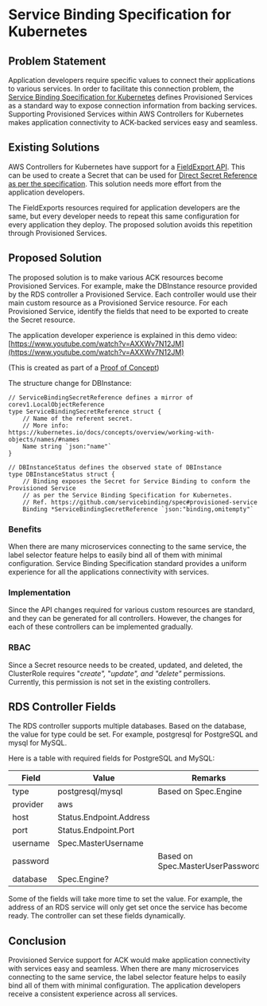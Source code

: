 # Service Binding Specification for Kubernetes

## Problem Statement

Application developers require specific values to connect their
applications to various services. In order to facilitate this connection
problem, the [Service Binding Specification for
Kubernetes](https://servicebinding.io) defines Provisioned
Services as a standard way to expose connection information from backing
services. Supporting Provisioned Services within AWS Controllers for
Kubernetes makes application connectivity to ACK-backed services easy
and seamless.

## Existing Solutions

AWS Controllers for Kubernetes have support for a [FieldExport
API](https://github.com/aws-controllers-k8s/community/blob/main/docs/design/proposals/native-binding/native-binding.md).
This can be used to create a Secret that can be used for [Direct Secret
Reference as per the
specification](https://github.com/servicebinding/spec#direct-secret-reference).
This solution needs more effort from the application developers.

The FieldExports resources required for application developers are the
same, but every developer needs to repeat this same configuration for
every application they deploy. The proposed solution avoids this
repetition through Provisioned Services.

## Proposed Solution

The proposed solution is to make various ACK resources become
Provisioned Services. For example, make the DBInstance resource provided
by the RDS controller a Provisioned Service. Each controller would use
their main custom resource as a Provisioned Service resource. For each
Provisioned Service, identify the fields that need to be exported to
create the Secret resource.

The application developer experience is explained in this demo video:
[https://www.youtube.com/watch?v=AXXWv7N12JM](https://www.youtube.com/watch?v=AXXWv7N12JM)

(This is created as part of a [Proof of
Concept](https://github.com/aws-controllers-k8s/community/issues/1289))

The structure change for DBInstance:

```
// ServiceBindingSecretReference defines a mirror of corev1.LocalObjectReference
type ServiceBindingSecretReference struct {
	// Name of the referent secret.
	// More info: https://kubernetes.io/docs/concepts/overview/working-with-objects/names/#names
	Name string `json:"name"`
}

// DBInstanceStatus defines the observed state of DBInstance
type DBInstanceStatus struct {
	// Binding exposes the Secret for Service Binding to conform the Provisioned Service
	// as per the Service Binding Specification for Kubernetes.
	// Ref. https://github.com/servicebinding/spec#provisioned-service
	Binding *ServiceBindingSecretReference `json:"binding,omitempty"`
```

### Benefits

When there are many microservices connecting to the same service, the
label selector feature helps to easily bind all of them with minimal
configuration. Service Binding Specification standard provides a uniform
experience for all the applications connectivity with services.

### Implementation

Since the API changes required for various custom resources are
standard, and they can be generated for all controllers. However, the
changes for each of these controllers can be implemented gradually.

### RBAC

Since a Secret resource needs to be created, updated, and deleted, the
ClusterRole requires "*create",* "*update", and "delete"* permissions.
Currently, this permission is not set in the existing controllers.

## RDS Controller Fields

The RDS controller supports multiple databases. Based on the database,
the value for type could be set. For example, postgresql for PostgreSQL
and mysql for MySQL.

Here is a table with required fields for PostgreSQL and MySQL:

|**Field**  | **Value**                |  **Remarks**
|-----------|--------------------------|-------------------------------
|type       |  postgresql/mysql        |   Based on Spec.Engine
|provider   |  aws                     |   
|host       |  Status.Endpoint.Address |   
|port       |  Status.Endpoint.Port    |   
|username   |  Spec.MasterUsername     |   
|password   |                          |   Based on Spec.MasterUserPassword
|database   |  Spec.Engine?            |   

Some of the fields will take more time to set the value. For example,
the address of an RDS service will only get set once the service has
become ready. The controller can set these fields dynamically.

## Conclusion

Provisioned Service support for ACK would make application connectivity
with services easy and seamless. When there are many microservices
connecting to the same service, the label selector feature helps to
easily bind all of them with minimal configuration. The application
developers receive a consistent experience across all services.
